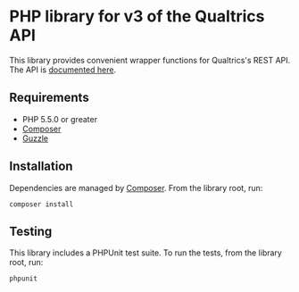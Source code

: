 # PHP library for v3 of the Qualtrics API

This library provides convenient wrapper functions for Qualtrics's REST API.
The API is [documented here](https://api.qualtrics.com).

## Requirements

- PHP 5.5.0 or greater
- [Composer](https://getcomposer.org/)
- [Guzzle](https://github.com/guzzle/guzzle)

## Installation

Dependencies are managed by [Composer](https://getcomposer.org/). From the library root, run:

`composer install`

## Testing

This library includes a PHPUnit test suite. To run the tests, from the library root, run:

`phpunit`
